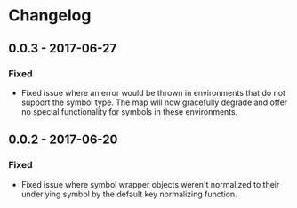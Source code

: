 # Changelog

## 0.0.3 - 2017-06-27
### Fixed
- Fixed issue where an error would be thrown in environments that do not support the symbol type. The map will now gracefully degrade and offer no special functionality for symbols in these environments.

## 0.0.2 - 2017-06-20
### Fixed
- Fixed issue where symbol wrapper objects weren't normalized to their underlying symbol by the default key normalizing function.
